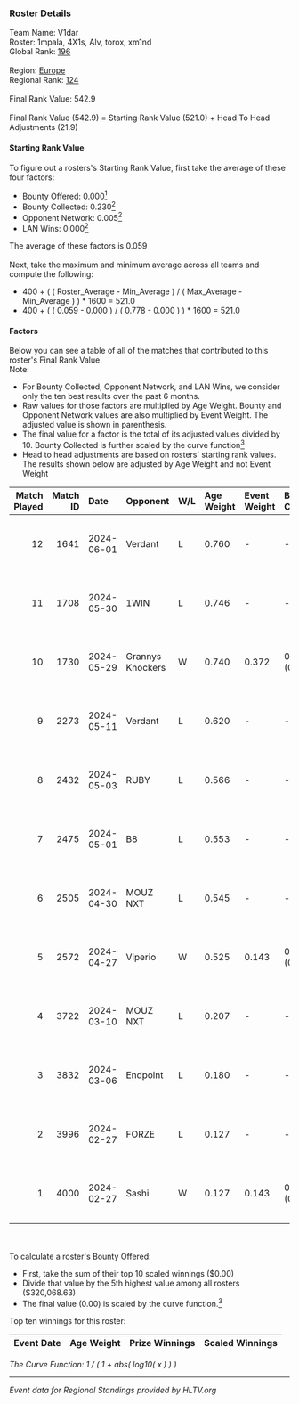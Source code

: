 ### Roster Details<br />
Team Name: V1dar<br />
Roster: 1mpala, 4X1s, Alv, torox, xm1nd<br />
Global Rank: [196](../standings_global.md)<br />
<br />
Region: [Europe]( ../standings_europe.md)<br />
Regional Rank: [124]( ../standings_europe.md)<br />
<br />
Final Rank Value:  542.9<br />
<br />
Final Rank Value (542.9) = Starting Rank Value (521.0) + Head To Head Adjustments (21.9)<br />

#### Starting Rank Value<br />
To figure out a rosters's Starting Rank Value, first take the average of these four factors:<br />
- Bounty Offered: 0.000[<sup>1</sup>](#table2)
- Bounty Collected: 0.230[<sup>2</sup>](#table1)
- Opponent Network: 0.005[<sup>2</sup>](#table1)
- LAN Wins: 0.000[<sup>2</sup>](#table1)

The average of these factors is 0.059<br />
<br />
Next, take the maximum and minimum average across all teams and compute the following:<br />
- 400 + ( ( Roster_Average - Min_Average ) / ( Max_Average - Min_Average ) ) * 1600 = 521.0
- 400 + ( ( 0.059 - 0.000 ) / ( 0.778 - 0.000 ) ) * 1600 = 521.0


#### Factors<br />
Below you can see a table of all of the matches that contributed to this roster's Final Rank Value.<br />
Note:<br />

- For Bounty Collected, Opponent Network, and LAN Wins, we consider only the ten best results over the past 6 months.
- Raw values for those factors are multiplied by Age Weight. Bounty and Opponent Network values are also multiplied by Event Weight. The adjusted value is shown in parenthesis.
- The final value for a factor is the total of its adjusted values divided by 10. Bounty Collected is further scaled by the curve function[<sup>3</sup>](#curveFunction)
- Head to head adjustments are based on rosters' starting rank values. The results shown below are adjusted by Age Weight and not Event Weight
<span id="table1"></span><br />


| Match Played | Match ID | Date       | Opponent         | W/L | Age Weight | Event Weight | Bounty Collected | Opponent Network | LAN Wins  | H2H Adj. | Roster                          |
| -: | -: | :- | :- | :- | :- | :- | :- | :- | :- | -: | :- |
|           12 |     1641 | 2024-06-01 | Verdant          | L   | 0.760      | -            | -                | -                | -         |    -2.74 | 1mpala, 4X1s, Alv, torox, xm1nd |
|           11 |     1708 | 2024-05-30 | 1WIN             | L   | 0.746      | -            | -                | -                | -         |    -1.50 | 1mpala, 4X1s, Alv, torox, xm1nd |
|           10 |     1730 | 2024-05-29 | Grannys Knockers | W   | 0.740      | 0.372        | 0.004 (0.001)    | 0.125 (0.035)    | 0 (0.000) |    18.63 | 1mpala, 4X1s, Alv, torox, xm1nd |
|            9 |     2273 | 2024-05-11 | Verdant          | L   | 0.620      | -            | -                | -                | -         |    -1.78 | 1mpala, 4X1s, Alv, torox, xm1nd |
|            8 |     2432 | 2024-05-03 | RUBY             | L   | 0.566      | -            | -                | -                | -         |    -1.78 | 1mpala, 4X1s, Alv, torox, xm1nd |
|            7 |     2475 | 2024-05-01 | B8               | L   | 0.553      | -            | -                | -                | -         |    -0.93 | 1mpala, 4X1s, Alv, torox, xm1nd |
|            6 |     2505 | 2024-04-30 | MOUZ NXT         | L   | 0.545      | -            | -                | -                | -         |    -0.94 | 1mpala, 4X1s, Alv, torox, xm1nd |
|            5 |     2572 | 2024-04-27 | Viperio          | W   | 0.525      | 0.143        | 0.001 (0.000)    | 0.035 (0.003)    | 0 (0.000) |    10.50 | 1mpala, 4X1s, Alv, torox, xm1nd |
|            4 |     3722 | 2024-03-10 | MOUZ NXT         | L   | 0.207      | -            | -                | -                | -         |    -0.33 | 1mpala, 4X1s, Alv, lom1k, torox |
|            3 |     3832 | 2024-03-06 | Endpoint         | L   | 0.180      | -            | -                | -                | -         |    -0.64 | 1mpala, 4X1s, Alv, lom1k, torox |
|            2 |     3996 | 2024-02-27 | FORZE            | L   | 0.127      | -            | -                | -                | -         |    -0.47 | 1mpala, 4X1s, Alv, lom1k, torox |
|            1 |     4000 | 2024-02-27 | Sashi            | W   | 0.127      | 0.143        | 0.184 (0.003)    | 0.958 (0.017)    | 0 (0.000) |     3.88 | 1mpala, 4X1s, Alv, lom1k, torox |

<br />
<span id="table2"></span><br />
To calculate a roster's Bounty Offered:<br />

- First, take the sum of their top 10 scaled winnings ($0.00)
- Divide that value by the 5th highest value among all rosters ($320,068.63)
- The final value (0.00) is scaled by the curve function.[<sup>3</sup>](#curveFunction)

Top ten winnings for this roster:<br />

| Event Date | Age Weight | Prize Winnings | Scaled Winnings |
| :- | -: | :- | :- |


<span id="curveFunction"></span>_The Curve Function: 1 / ( 1 + abs( log10( x ) ) )_<br />

---
_Event data for Regional Standings provided by HLTV.org_<br />
